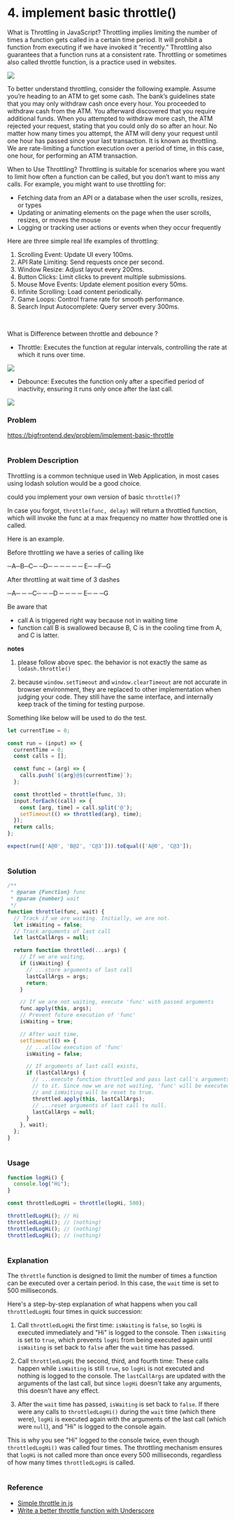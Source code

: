# 4. implement basic throttle()

What is Throttling in JavaScript?
Throttling implies limiting the number of times a function gets called in a certain time period. It will prohibit a function from executing if we have invoked it “recently.” Throttling also guarantees that a function runs at a consistent rate. Throttling or sometimes also called throttle function, is a practice used in websites.

<img src="https://res.cloudinary.com/practicaldev/image/fetch/s--n4AgsTbr--/c_limit%2Cf_auto%2Cfl_progressive%2Cq_auto%2Cw_800/https://dev-to-uploads.s3.amazonaws.com/uploads/articles/bormg1vefsejfz335kqi.png">

To better understand throttling, consider the following example. Assume you’re heading to an ATM to get some cash. The bank’s guidelines state that you may only withdraw cash once every hour. You proceeded to withdraw cash from the ATM. You afterward discovered that you require additional funds. When you attempted to withdraw more cash, the ATM rejected your request, stating that you could only do so after an hour. No matter how many times you attempt, the ATM will deny your request until one hour has passed since your last transaction. It is known as throttling. We are rate-limiting a function execution over a period of time, in this case, one hour, for performing an ATM transaction.

When to Use Throttling?
Throttling is suitable for scenarios where you want to limit how often a function can be called, but you don’t want to miss any calls. For example, you might want to use throttling for:

- Fetching data from an API or a database when the user scrolls, resizes, or types
- Updating or animating elements on the page when the user scrolls, resizes, or moves the mouse
- Logging or tracking user actions or events when they occur frequently

Here are three simple real life examples of throttling:
1. Scrolling Event: Update UI every 100ms.
2. API Rate Limiting: Send requests once per second.
3. Window Resize: Adjust layout every 200ms.
4. Button Clicks: Limit clicks to prevent multiple submissions.
5. Mouse Move Events: Update element position every 50ms.
6. Infinite Scrolling: Load content periodically.
7. Game Loops: Control frame rate for smooth performance.
8. Search Input Autocomplete: Query server every 300ms.

<br />

What is Difference between throttle and debounce ? 

- Throttle: Executes the function at regular intervals, controlling the rate at which it runs over time.

<img src="https://www.vehidtrtak.com/js-throttle.png">

- Debounce: Executes the function only after a specified period of inactivity, ensuring it runs only once after the last call.

<img src="https://www.vehidtrtak.com/js-debounce.png">

### Problem

https://bigfrontend.dev/problem/implement-basic-throttle

#

### Problem Description

Throttling is a common technique used in Web Application, in most cases using lodash solution would be a good choice.

could you implement your own version of basic `throttle()`?

In case you forgot, `throttle(func, delay)` will return a throttled function, which will invoke the func at a max frequency no matter how throttled one is called.

Here is an example.

Before throttling we have a series of calling like

─A─B─C─ ─D─ ─ ─ ─ ─ ─ E─ ─F─G

After throttling at wait time of 3 dashes

─A─ ─ ─C─ ─ ─D ─ ─ ─ ─ E─ ─ ─G

Be aware that

- call A is triggered right way because not in waiting time
- function call B is swallowed because B, C is in the cooling time from A, and C is latter.

**notes**

1. please follow above spec. the behavior is not exactly the same as `lodash.throttle()`

2. because `window.setTimeout` and `window.clearTimeout` are not accurate in browser environment, they are replaced to other implementation when judging your code. They still have the same interface, and internally keep track of the timing for testing purpose.

Something like below will be used to do the test.

```js
let currentTime = 0;

const run = (input) => {
  currentTime = 0;
  const calls = [];

  const func = (arg) => {
    calls.push(`${arg}@${currentTime}`);
  };

  const throttled = throttle(func, 3);
  input.forEach((call) => {
    const [arg, time] = call.split('@');
    setTimeout(() => throttled(arg), time);
  });
  return calls;
};

expect(run(['A@0', 'B@2', 'C@3'])).toEqual(['A@0', 'C@3']);
```

#

### Solution

```js
/**
 * @param {Function} func
 * @param {number} wait
 */
function throttle(func, wait) {
  // Track if we are waiting. Initially, we are not.
  let isWaiting = false;
  // Track arguments of last call
  let lastCallArgs = null;

  return function throttled(...args) {
    // If we are waiting,
    if (isWaiting) {
      // ...store arguments of last call
      lastCallArgs = args;
      return;
    }

    // If we are not waiting, execute 'func' with passed arguments
    func.apply(this, args);
    // Prevent future execution of 'func'
    isWaiting = true;

    // After wait time,
    setTimeout(() => {
      // ...allow execution of 'func'
      isWaiting = false;

      // If arguments of last call exists,
      if (lastCallArgs) {
        // ...execute function throttled and pass last call's arguments
        // to it. Since now we are not waiting, 'func' will be executed
        // and isWaiting will be reset to true.
        throttled.apply(this, lastCallArgs);
        // ...reset arguments of last call to null.
        lastCallArgs = null;
      }
    }, wait);
  };
}
```


#

### Usage

```js
function logHi() {
  console.log("Hi");
}

const throttledLogHi = throttle(logHi, 500);

throttledLogHi(); // Hi
throttledLogHi(); // (nothing)
throttledLogHi(); // (nothing)
throttledLogHi(); // (nothing)
```


#

### Explanation 

The `throttle` function is designed to limit the number of times a function can be executed over a certain period. In this case, the `wait` time is set to 500 milliseconds.

Here's a step-by-step explanation of what happens when you call `throttledLogHi` four times in quick succession:

1. Call `throttledLogHi` the first time: `isWaiting` is `false`, so `logHi` is executed immediately and "Hi" is logged to the console. Then `isWaiting` is set to `true`, which prevents `logHi` from being executed again until `isWaiting` is set back to `false` after the `wait` time has passed.

2. Call `throttledLogHi` the second, third, and fourth time: These calls happen while `isWaiting` is still `true`, so `logHi` is not executed and nothing is logged to the console. The `lastCallArgs` are updated with the arguments of the last call, but since `logHi` doesn't take any arguments, this doesn't have any effect.

3. After the `wait` time has passed, `isWaiting` is set back to `false`. If there were any calls to `throttledLogHi()` during the `wait` time (which there were), `logHi` is executed again with the arguments of the last call (which were `null`), and "Hi" is logged to the console again.

This is why you see "Hi" logged to the console twice, even though `throttledLogHi()` was called four times. The throttling mechanism ensures that `logHi` is not called more than once every 500 milliseconds, regardless of how many times `throttledLogHi` is called.


#

### Reference

- [Simple throttle in js](https://stackoverflow.com/questions/27078285/simple-throttle-in-js#)
- [Write a better throttle function with Underscore](https://gist.github.com/pinglu85/fbe672cb84faa987a1e97e20d844b108)
